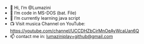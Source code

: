 - 👋 Hi, I’m @Lumazini
- 👀 I’m code in MS-DOS (bat. File)
- 🌱 I’m currently learning java script
- 📺 Visit musica Channel on YouTube: https://youtube.com/channel/UCCDHZbCirMnOeAyWcaUan6Q
- 📫 contact me in: lumaziniplay+github@gmail.com


<!---
Lumazini/Lumazini is a ✨ special ✨ repository because its `README.md` (this file) appears on your GitHub profile.
You can click the Preview link to take a look at your changes.
--->
